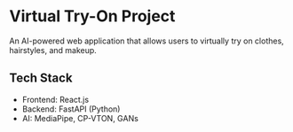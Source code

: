 # Virtual Try-On Project

An AI-powered web application that allows users to virtually try on clothes, hairstyles, and makeup.

## Tech Stack
- Frontend: React.js
- Backend: FastAPI (Python)
- AI: MediaPipe, CP-VTON, GANs